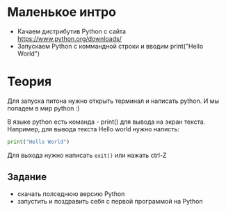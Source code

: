# Маленькое интро
* Качаем дистрибутив Python c сайта https://www.python.org/downloads/
* Запускаем Python с коммандной строки и вводим print("Hello World")

# Теория
Для запуска питона нужно открыть терминал и написать python. И мы попадем в мир python :)

В языке python есть команда - print() для вывода на экран текста.
Например, для вывода текста  Hello world нужно написть: 
```python
print("Hello World")
```
Для выхода нужно написать ```exit()``` или нажать ctrl-Z

## Задание 
* скачать полседнюю версию Python
* запустить и поздравить себя с первой программой на Python
